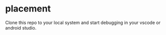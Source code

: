 # placement

Clone this repo to your local system and start debugging in your vscode or android studio.

